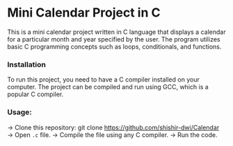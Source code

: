 # Mini Calendar Project in C
<div>
<p align="left">This is a mini calendar project written in C language that displays a calendar for a 
particular month and year specified by the user. The program utilizes basic C programming 
concepts such as loops, conditionals, and functions.</p>
</div>

### Installation
To run this project, you need to have a C compiler installed on your computer. The project can be compiled and run using GCC, which is a popular C compiler.
 
### Usage:
→ Clone this repository: git clone https://github.com/shishir-dwi/Calendar
→ Open `.c` file.
→ Compile the file using any C compiler.
→ Run the code.


